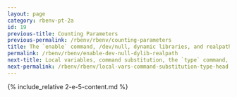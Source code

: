 ```yaml
---
layout: page
category: rbenv-pt-2a
id: 19
previous-title: Counting Parameters
previous-permalink: /rbenv/rbenv/counting-parameters
title: The `enable` command, /dev/null, dynamic libraries, and realpath
permalink: /rbenv/rbenv/enable-dev-null-dylib-realpath
next-title: Local variables, command substitution, the `type` command, and the `head` command
next-permalink: /rbenv/rbenv/local-vars-command-substitution-type-head
---
```


{% include_relative 2-e-5-content.md %}
